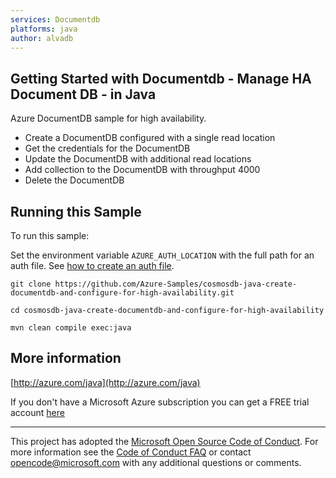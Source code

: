```yaml
---
services: Documentdb
platforms: java
author: alvadb
---
```


## Getting Started with Documentdb - Manage HA Document DB - in Java ##


Azure DocumentDB sample for high availability.
  - Create a DocumentDB configured with a single read location
  - Get the credentials for the DocumentDB
  - Update the DocumentDB with additional read locations
  - Add collection to the DocumentDB with throughput 4000
  - Delete the DocumentDB
 

## Running this Sample ##

To run this sample:

Set the environment variable `AZURE_AUTH_LOCATION` with the full path for an auth file. See [how to create an auth file](https://github.com/Azure/azure-sdk-for-java/blob/master/AUTH.md).

    git clone https://github.com/Azure-Samples/cosmosdb-java-create-documentdb-and-configure-for-high-availability.git

    cd cosmosdb-java-create-documentdb-and-configure-for-high-availability

    mvn clean compile exec:java

## More information ##

[http://azure.com/java](http://azure.com/java)

If you don't have a Microsoft Azure subscription you can get a FREE trial account [here](http://go.microsoft.com/fwlink/?LinkId=330212)

---

This project has adopted the [Microsoft Open Source Code of Conduct](https://opensource.microsoft.com/codeofconduct/). For more information see the [Code of Conduct FAQ](https://opensource.microsoft.com/codeofconduct/faq/) or contact [opencode@microsoft.com](mailto:opencode@microsoft.com) with any additional questions or comments.
